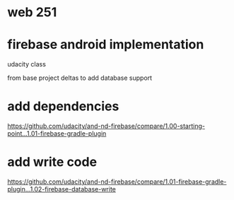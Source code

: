# web 251
# firebase android implementation


udacity class

from base project
deltas to add database support 

# add dependencies
https://github.com/udacity/and-nd-firebase/compare/1.00-starting-point...1.01-firebase-gradle-plugin

# add write code
https://github.com/udacity/and-nd-firebase/compare/1.01-firebase-gradle-plugin...1.02-firebase-database-write